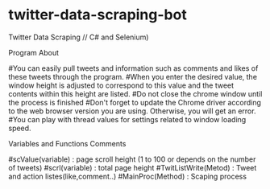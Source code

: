 # twitter-data-scraping-bot
Twitter Data Scraping // C# and Selenium)

Program About

#You can easily pull tweets and information such as comments and likes of these tweets through the program.
#When you enter the desired value, the window height is adjusted to correspond to this value and the tweet contents within this height are listed.
#Do not close the chrome window until the process is finished
#Don't forget to update the Chrome driver according to the web browser version you are using. Otherwise, you will get an error.
#You can play with thread values for settings related to window loading speed.

Variables and Functions Comments

#scValue(variable)     : page scroll height (1 to 100 or depends on the number of tweets)
#scrl(variable)        : total page height
#TwitListWrite(Metod)  : Tweet and action listes(like,comment..)
#MainProc(Method)      : Scaping process
